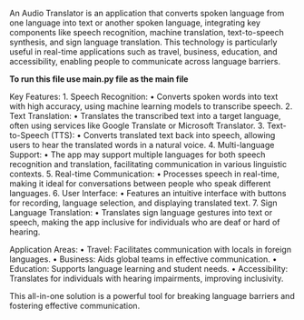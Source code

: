 An Audio Translator is an application that converts spoken language from one language into text or another spoken language, integrating key components like speech recognition, machine translation, text-to-speech synthesis, and sign language translation. This technology is particularly useful in real-time applications such as travel, business, education, and accessibility, enabling people to communicate across language barriers.

**To run this file use main.py file as the main file**


Key Features:
	1.	Speech Recognition:
	•	Converts spoken words into text with high accuracy, using machine learning models to transcribe speech.
	2.	Text Translation:
	•	Translates the transcribed text into a target language, often using services like Google Translate or Microsoft Translator.
	3.	Text-to-Speech (TTS):
	•	Converts translated text back into speech, allowing users to hear the translated words in a natural voice.
	4.	Multi-language Support:
	•	The app may support multiple languages for both speech recognition and translation, facilitating communication in various linguistic contexts.
	5.	Real-time Communication:
	•	Processes speech in real-time, making it ideal for conversations between people who speak different languages.
	6.	User Interface:
	•	Features an intuitive interface with buttons for recording, language selection, and displaying translated text.
	7.	Sign Language Translation:
	•	Translates sign language gestures into text or speech, making the app inclusive for individuals who are deaf or hard of hearing.

Application Areas:
	•	Travel: Facilitates communication with locals in foreign languages.
	•	Business: Aids global teams in effective communication.
	•	Education: Supports language learning and student needs.
	•	Accessibility: Translates for individuals with hearing impairments, improving inclusivity.

This all-in-one solution is a powerful tool for breaking language barriers and fostering effective communication.

